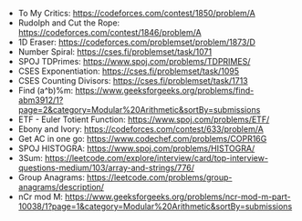 - To My Critics: https://codeforces.com/contest/1850/problem/A
- Rudolph and Cut the Rope: https://codeforces.com/contest/1846/problem/A
- 1D Eraser: https://codeforces.com/problemset/problem/1873/D
- Number Spiral: https://cses.fi/problemset/task/1071
- SPOJ TDPrimes: https://www.spoj.com/problems/TDPRIMES/
- CSES Exponentiation: https://cses.fi/problemset/task/1095
- CSES Counting Divisors: https://cses.fi/problemset/task/1713
- Find (a^b)%m: https://www.geeksforgeeks.org/problems/find-abm3912/1?page=2&category=Modular%20Arithmetic&sortBy=submissions
- ETF - Euler Totient Function: https://www.spoj.com/problems/ETF/
- Ebony and Ivory: https://codeforces.com/contest/633/problem/A
- Get AC in one go: https://www.codechef.com/problems/COPR16G
- SPOJ HISTOGRA: https://www.spoj.com/problems/HISTOGRA/
- 3Sum: https://leetcode.com/explore/interview/card/top-interview-questions-medium/103/array-and-strings/776/
- Group Anagrams: https://leetcode.com/problems/group-anagrams/description/
- nCr mod M: https://www.geeksforgeeks.org/problems/ncr-mod-m-part-10038/1?page=1&category=Modular%20Arithmetic&sortBy=submissions
